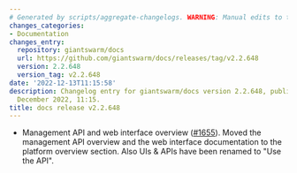 ```yaml
---
# Generated by scripts/aggregate-changelogs. WARNING: Manual edits to this files will be overwritten.
changes_categories:
- Documentation
changes_entry:
  repository: giantswarm/docs
  url: https://github.com/giantswarm/docs/releases/tag/v2.2.648
  version: 2.2.648
  version_tag: v2.2.648
date: '2022-12-13T11:15:58'
description: Changelog entry for giantswarm/docs version 2.2.648, published on 13
  December 2022, 11:15.
title: docs release v2.2.648
---
```


- Management API and web interface overview ([#1655](https://github.com/giantswarm/docs/pull/1655)). Moved the management API overview and the web interface
documentation to the platform overview section. Also UIs & APIs have been renamed to "Use the API".
